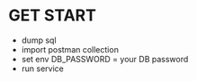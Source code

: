 # GET START 
- dump sql 
- import postman collection
- set env DB_PASSWORD = your DB password
- run service

